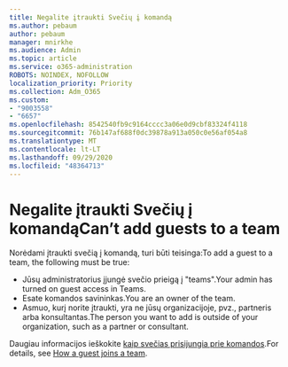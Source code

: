 ```yaml
---
title: Negalite įtraukti Svečių į komandą
ms.author: pebaum
author: pebaum
manager: mnirkhe
ms.audience: Admin
ms.topic: article
ms.service: o365-administration
ROBOTS: NOINDEX, NOFOLLOW
localization_priority: Priority
ms.collection: Adm_O365
ms.custom:
- "9003558"
- "6657"
ms.openlocfilehash: 8542540fb9c9164cccc3a06e0d9cbf83324f4118
ms.sourcegitcommit: 76b147af688f0dc39878a913a050c0e56af054a8
ms.translationtype: MT
ms.contentlocale: lt-LT
ms.lasthandoff: 09/29/2020
ms.locfileid: "48364713"
---
```

# <a name="cant-add-guests-to-a-team"></a><span data-ttu-id="d07c0-102">Negalite įtraukti Svečių į komandą</span><span class="sxs-lookup"><span data-stu-id="d07c0-102">Can’t add guests to a team</span></span>

<span data-ttu-id="d07c0-103">Norėdami įtraukti svečią į komandą, turi būti teisinga:</span><span class="sxs-lookup"><span data-stu-id="d07c0-103">To add a guest to a team, the following must be true:</span></span>  

- <span data-ttu-id="d07c0-104">Jūsų administratorius įjungė svečio prieigą į "teams".</span><span class="sxs-lookup"><span data-stu-id="d07c0-104">Your admin has turned on guest access in Teams.</span></span>
- <span data-ttu-id="d07c0-105">Esate komandos savininkas.</span><span class="sxs-lookup"><span data-stu-id="d07c0-105">You are an owner of the team.</span></span>
- <span data-ttu-id="d07c0-106">Asmuo, kurį norite įtraukti, yra ne jūsų organizacijoje, pvz., partneris arba konsultantas.</span><span class="sxs-lookup"><span data-stu-id="d07c0-106">The person you want to add is outside of your organization, such as a partner or consultant.</span></span>

<span data-ttu-id="d07c0-107">Daugiau informacijos ieškokite  [kaip svečias prisijungia prie komandos](https://docs.microsoft.com/MicrosoftTeams/guest-joins).</span><span class="sxs-lookup"><span data-stu-id="d07c0-107">For details, see  [How a guest joins a team](https://docs.microsoft.com/MicrosoftTeams/guest-joins).</span></span>